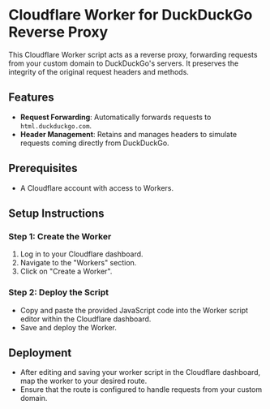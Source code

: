 # Cloudflare Worker for DuckDuckGo Reverse Proxy

This Cloudflare Worker script acts as a reverse proxy, forwarding requests from your custom domain to DuckDuckGo's servers. It preserves the integrity of the original request headers and methods.

## Features

- **Request Forwarding**: Automatically forwards requests to `html.duckduckgo.com`.
- **Header Management**: Retains and manages headers to simulate requests coming directly from DuckDuckGo.

## Prerequisites

- A Cloudflare account with access to Workers.

## Setup Instructions

### Step 1: Create the Worker

1. Log in to your Cloudflare dashboard.
2. Navigate to the "Workers" section.
3. Click on "Create a Worker".

### Step 2: Deploy the Script

- Copy and paste the provided JavaScript code into the Worker script editor within the Cloudflare dashboard.
- Save and deploy the Worker.

## Deployment

- After editing and saving your worker script in the Cloudflare dashboard, map the worker to your desired route.
- Ensure that the route is configured to handle requests from your custom domain.
